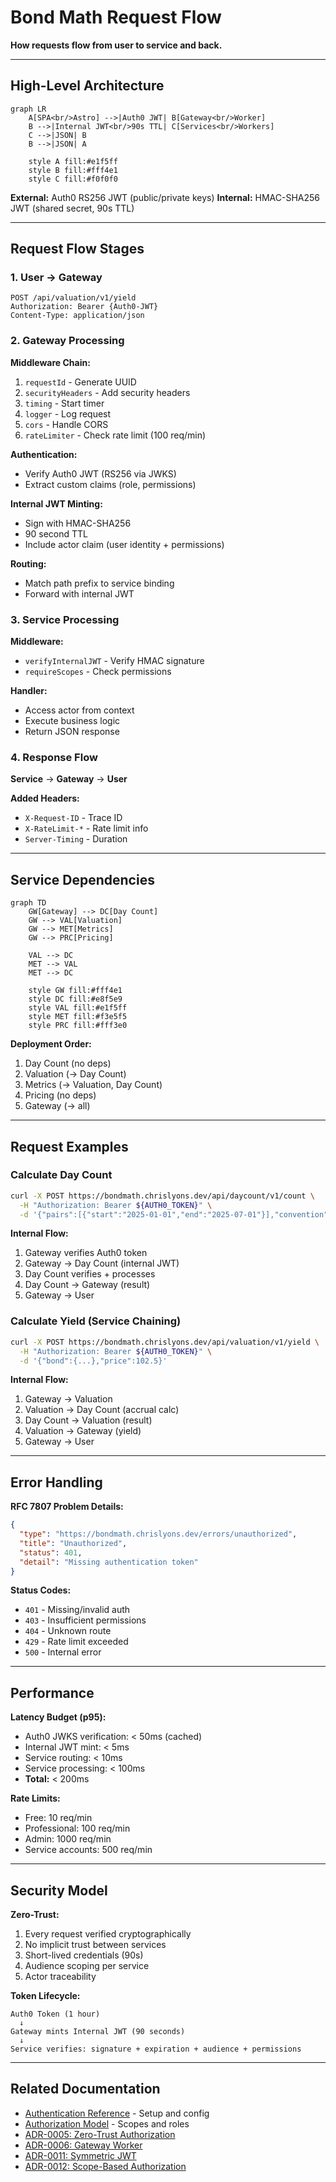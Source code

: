 # Bond Math Request Flow

**How requests flow from user to service and back.**

---

## High-Level Architecture

```mermaid
graph LR
    A[SPA<br/>Astro] -->|Auth0 JWT| B[Gateway<br/>Worker]
    B -->|Internal JWT<br/>90s TTL| C[Services<br/>Workers]
    C -->|JSON| B
    B -->|JSON| A

    style A fill:#e1f5ff
    style B fill:#fff4e1
    style C fill:#f0f0f0
```

**External:** Auth0 RS256 JWT (public/private keys) **Internal:** HMAC-SHA256
JWT (shared secret, 90s TTL)

---

## Request Flow Stages

### 1. User → Gateway

```
POST /api/valuation/v1/yield
Authorization: Bearer {Auth0-JWT}
Content-Type: application/json
```

### 2. Gateway Processing

**Middleware Chain:**

1. `requestId` - Generate UUID
2. `securityHeaders` - Add security headers
3. `timing` - Start timer
4. `logger` - Log request
5. `cors` - Handle CORS
6. `rateLimiter` - Check rate limit (100 req/min)

**Authentication:**

- Verify Auth0 JWT (RS256 via JWKS)
- Extract custom claims (role, permissions)

**Internal JWT Minting:**

- Sign with HMAC-SHA256
- 90 second TTL
- Include actor claim (user identity + permissions)

**Routing:**

- Match path prefix to service binding
- Forward with internal JWT

### 3. Service Processing

**Middleware:**

- `verifyInternalJWT` - Verify HMAC signature
- `requireScopes` - Check permissions

**Handler:**

- Access actor from context
- Execute business logic
- Return JSON response

### 4. Response Flow

**Service** → **Gateway** → **User**

**Added Headers:**

- `X-Request-ID` - Trace ID
- `X-RateLimit-*` - Rate limit info
- `Server-Timing` - Duration

---

## Service Dependencies

```mermaid
graph TD
    GW[Gateway] --> DC[Day Count]
    GW --> VAL[Valuation]
    GW --> MET[Metrics]
    GW --> PRC[Pricing]

    VAL --> DC
    MET --> VAL
    MET --> DC

    style GW fill:#fff4e1
    style DC fill:#e8f5e9
    style VAL fill:#e1f5ff
    style MET fill:#f3e5f5
    style PRC fill:#fff3e0
```

**Deployment Order:**

1. Day Count (no deps)
2. Valuation (→ Day Count)
3. Metrics (→ Valuation, Day Count)
4. Pricing (no deps)
5. Gateway (→ all)

---

## Request Examples

### Calculate Day Count

```bash
curl -X POST https://bondmath.chrislyons.dev/api/daycount/v1/count \
  -H "Authorization: Bearer ${AUTH0_TOKEN}" \
  -d '{"pairs":[{"start":"2025-01-01","end":"2025-07-01"}],"convention":"ACT_360"}'
```

**Internal Flow:**

1. Gateway verifies Auth0 token
2. Gateway → Day Count (internal JWT)
3. Day Count verifies + processes
4. Day Count → Gateway (result)
5. Gateway → User

### Calculate Yield (Service Chaining)

```bash
curl -X POST https://bondmath.chrislyons.dev/api/valuation/v1/yield \
  -H "Authorization: Bearer ${AUTH0_TOKEN}" \
  -d '{"bond":{...},"price":102.5}'
```

**Internal Flow:**

1. Gateway → Valuation
2. Valuation → Day Count (accrual calc)
3. Day Count → Valuation (result)
4. Valuation → Gateway (yield)
5. Gateway → User

---

## Error Handling

**RFC 7807 Problem Details:**

```json
{
  "type": "https://bondmath.chrislyons.dev/errors/unauthorized",
  "title": "Unauthorized",
  "status": 401,
  "detail": "Missing authentication token"
}
```

**Status Codes:**

- `401` - Missing/invalid auth
- `403` - Insufficient permissions
- `404` - Unknown route
- `429` - Rate limit exceeded
- `500` - Internal error

---

## Performance

**Latency Budget (p95):**

- Auth0 JWKS verification: < 50ms (cached)
- Internal JWT mint: < 5ms
- Service routing: < 10ms
- Service processing: < 100ms
- **Total:** < 200ms

**Rate Limits:**

- Free: 10 req/min
- Professional: 100 req/min
- Admin: 1000 req/min
- Service accounts: 500 req/min

---

## Security Model

**Zero-Trust:**

1. Every request verified cryptographically
2. No implicit trust between services
3. Short-lived credentials (90s)
4. Audience scoping per service
5. Actor traceability

**Token Lifecycle:**

```
Auth0 Token (1 hour)
  ↓
Gateway mints Internal JWT (90 seconds)
  ↓
Service verifies: signature + expiration + audience + permissions
```

---

## Related Documentation

- [Authentication Reference](../reference/authentication.md) - Setup and config
- [Authorization Model](./authorization-model.md) - Scopes and roles
- [ADR-0005: Zero-Trust Authorization](../adr/0005-zero-trust-authorization.md)
- [ADR-0006: Gateway Worker](../adr/0006-gateway-worker.md)
- [ADR-0011: Symmetric JWT](../adr/0011-symmetric-jwt-for-internal-auth.md)
- [ADR-0012: Scope-Based Authorization](../adr/0012-scope-based-authorization.md)
